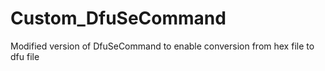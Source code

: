 # Custom_DfuSeCommand
Modified version of DfuSeCommand to enable conversion from hex file to dfu file
